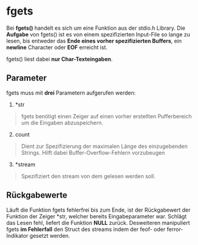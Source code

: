 # fgets
Bei **fgets()** handelt es sich um eine Funktion aus der
stdio.h Library. Die **Aufgabe** von fgets() ist es von
einem spezifizierten Input-File so lange zu lesen, bis
entweder das **Ende eines vorher spezifizierten
Buffers**, 
ein **newline** Character oder **EOF** erreicht ist.

fgets() liest dabei **nur Char-Texteingaben**. 

## Parameter
fgets muss mit **drei** Parametern aufgerufen werden:
1. *str

> fgets benötigt einen Zeiger auf einen
vorher erstellten Pufferbereich um
die Eingaben abzuspeichern.

2. count

> Dient zur Spezifizierung der maximalen Länge des
einzugebenden Strings. Hilft dabei
Buffer-Overflow-Fehlern vorzubeugen

3. *stream

> Spezifiziert den stream von dem gelesen werden soll.

## Rückgabewerte
Läuft die Funktion fgets fehlerfrei bis zum Ende, ist
der Rückgabewert der Funktion der Zeiger \*str, welcher
bereits Eingabeparameter war. Schlägt das Lesen fehl,
liefert die Funktion **NULL** zurück.
Desweiteren manipuliert fgets **im Fehlerfall** den
Struct des streams indem der feof- oder
ferror-Indikator gesetzt werden.
